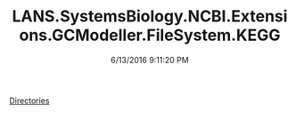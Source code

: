﻿---
title: LANS.SystemsBiology.NCBI.Extensions.GCModeller.FileSystem.KEGG
date: 6/13/2016 9:11:20 PM
---

[Directories](T-LANS.SystemsBiology.NCBI.Extensions.GCModeller.FileSystem.KEGG.Directories.html)
